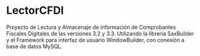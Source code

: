 # LectorCFDI

Proyecto de Lectura y Almacenaje de información de Comprobantes Fiscales Digitales de las versiones 3.2 y 3.3. Utilizando la librería SaxBuilder y el Framework para interfaz de usuario WindowBuilder, con conexión a base de datos MySQL.
